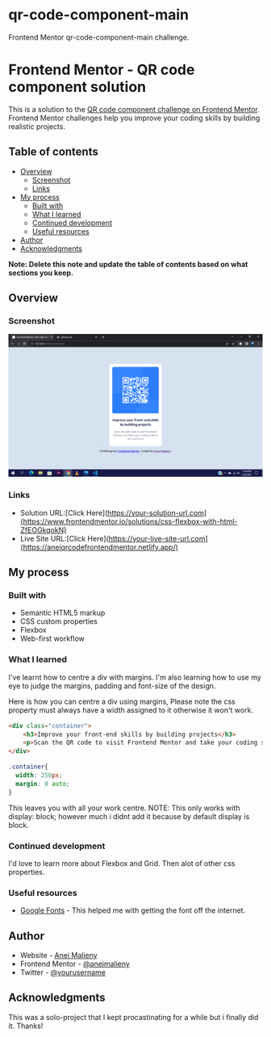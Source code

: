 # qr-code-component-main
Frontend Mentor qr-code-component-main challenge.
# Frontend Mentor - QR code component solution

This is a solution to the [QR code component challenge on Frontend Mentor](https://www.frontendmentor.io/challenges/qr-code-component-iux_sIO_H). Frontend Mentor challenges help you improve your coding skills by building realistic projects. 

## Table of contents

- [Overview](#overview)
  - [Screenshot](#screenshot)
  - [Links](#links)
- [My process](#my-process)
  - [Built with](#built-with)
  - [What I learned](#what-i-learned)
  - [Continued development](#continued-development)
  - [Useful resources](#useful-resources)
- [Author](#author)
- [Acknowledgments](#acknowledgments)

**Note: Delete this note and update the table of contents based on what sections you keep.**

## Overview

### Screenshot

![](./screenshot.png)


### Links

- Solution URL:[Click Here](https://your-solution-url.com](https://www.frontendmentor.io/solutions/css-flexbox-with-html-ZfEOGkqokN)
- Live Site URL:[Click Here](https://your-live-site-url.com](https://aneiqrcodefrontendmentor.netlify.app/)

## My process

### Built with

- Semantic HTML5 markup
- CSS custom properties
- Flexbox
- Web-first workflow


### What I learned

I've learnt how to centre a div with margins.
I'm also learning how to use my eye to judge the margins, padding and font-size of the design.

Here is how you can centre a div using margins, Please note the css property must always have a width assigned to it otherwise it won't work.
```HTML
<div class="container">
    <h3>Improve your front-end skills by building projects</h3>
    <p>Scan the QR code to visit Frontend Mentor and take your coding skills to the next level</p>
</div>
```
```css
.container{
  width: 250px;
  margin: 0 auto;
}
```
This leaves you with all your work centre. NOTE: This only works with display: block; however much i didnt add it because by default display is block.


### Continued development

I'd love to learn more about Flexbox and Grid. Then alot of other css properties.

### Useful resources

- [Google Fonts](https://www.googlefonts.com) - This helped me with getting the font off the internet.

## Author

- Website - [Anei Malieny](https://www.twitter.com/sickomody)
- Frontend Mentor - [@aneimalieny](https://www.frontendmentor.io/profile/aneimalieny)
- Twitter - [@yourusername](https://www.twitter.com/sickomody)

## Acknowledgments

This was a solo-project that I kept procastinating for a while but i finally did it. Thanks!
